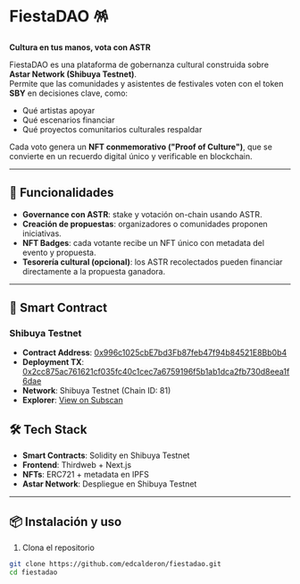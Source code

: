 # FiestaDAO 🪅  
**Cultura en tus manos, vota con ASTR**

FiestaDAO es una plataforma de gobernanza cultural construida sobre **Astar Network (Shibuya Testnet)**.  
Permite que las comunidades y asistentes de festivales voten con el token **SBY** en decisiones clave, como:  
- Qué artistas apoyar  
- Qué escenarios financiar  
- Qué proyectos comunitarios culturales respaldar  

Cada voto genera un **NFT conmemorativo ("Proof of Culture")**, que se convierte en un recuerdo digital único y verificable en blockchain.  

---

## 🚀 Funcionalidades
- **Governance con ASTR**: stake y votación on-chain usando ASTR.  
- **Creación de propuestas**: organizadores o comunidades proponen iniciativas.  
- **NFT Badges**: cada votante recibe un NFT único con metadata del evento y propuesta.  
- **Tesorería cultural (opcional)**: los ASTR recolectados pueden financiar directamente a la propuesta ganadora.  

---

## 🔗 Smart Contract

### Shibuya Testnet
- **Contract Address**: [0x996c1025cbE7bd3Fb87feb47f94b84521E8Bb0b4](https://shibuya.subscan.io/address/0x996c1025cbE7bd3Fb87feb47f94b84521E8Bb0b4)
- **Deployment TX**: [0x2cc875ac761621cf035fc40c1cec7a6759196f5b1ab1dca2fb730d8eea1f6dae](https://shibuya.subscan.io/extrinsic/0x2cc875ac761621cf035fc40c1cec7a6759196f5b1ab1dca2fb730d8eea1f6dae)
- **Network**: Shibuya Testnet (Chain ID: 81)
- **Explorer**: [View on Subscan](https://shibuya.subscan.io/address/0x996c1025cbE7bd3Fb87feb47f94b84521E8Bb0b4)

## 🛠️ Tech Stack
- **Smart Contracts**: Solidity en Shibuya Testnet  
- **Frontend**: Thirdweb + Next.js  
- **NFTs**: ERC721 + metadata en IPFS  
- **Astar Network**: Despliegue en Shibuya Testnet

---

## 📦 Instalación y uso
1. Clona el repositorio  
```bash
git clone https://github.com/edcalderon/fiestadao.git
cd fiestadao
